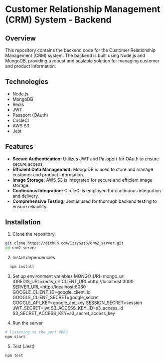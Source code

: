 # Customer Relationship Management (CRM) System - Backend

## Overview
This repository contains the backend code for the Customer Relationship Management (CRM) system. The backend is built using Node.js and MongoDB, providing a robust and scalable solution for managing customer and product information.

## Technologies
- Node.js
- MongoDB
- Redis
- JWT
- Passport (OAuth)
- CircleCI
- AWS S3
- Jest

## Features
- **Secure Authentication:** Utilizes JWT and Passport for OAuth to ensure secure access.
- **Efficient Data Management:** MongoDB is used to store and manage customer and product information.
- **Image Storage:** AWS S3 is integrated for secure and efficient image storage.
- **Continuous Integration:** CircleCI is employed for continuous integration and delivery.
- **Comprehensive Testing:** Jest is used for thorough backend testing to ensure reliability.

## Installation

1. Clone the repository:
  ```bash
  git clone https://github.com/IzzySato/crm2_server.git
  cd crm2_server
  ```

2. Install dependencies
```bash
  npm install
```

3. Set up environment variables
MONGO_URI=mongo_uri
IOREDIS_URL=redis_url
CLIENT_URL=http://localhost:3000
SERVER_URL=http://localhost:8080
GOOGLE_CLIENT_ID=google_client_id
GOOGLE_CLIENT_SECRET=google_secret
GOOGLE_API_KEY=google_api_key
SESSION_SECRET=session
JWT_SECRET=jwt
S3_ACCESS_KEY_ID=s3_access_id
S3_SECRET_ACCESS_KEY=s3_secret_access_key

4.  Run the server
```bash
# listening to the port 8080
npm start
```

5. Test (Jest)
```bash
npm test
```
